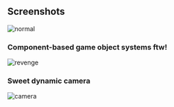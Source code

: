 ## Screenshots

![normal](https://raw.github.com/love-rollercoaster/space-game/master/assets/images/normal.png)

### Component-based game object systems ftw!
![revenge](https://raw.github.com/love-rollercoaster/space-game/master/assets/images/revenge-of-the-asteroid.png)

### Sweet dynamic camera
![camera](https://raw.github.com/love-rollercoaster/space-game/master/assets/images/rotating.png)
